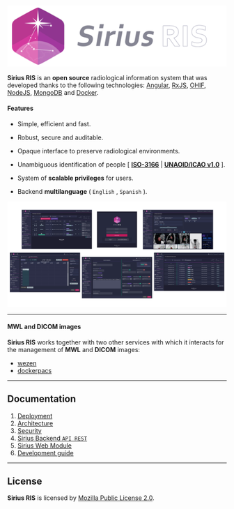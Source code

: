 ![Header_image](./documentation/resources/img/logo_horizontal_github.png)



**Sirius RIS** is an **open source** radiological information system that was developed thanks to the following technologies: [Angular](https://angular.io/), [RxJS](https://rxjs.dev/), [OHIF](https://ohif.org/), [NodeJS](https://nodejs.org/), [MongoDB](https://www.mongodb.com/) and [Docker](https://www.docker.com/).



#### Features

* Simple, efficient and fast.

* Robust, secure and auditable.

* Opaque interface to preserve radiological environments.

* Unambiguous identification of people [ [**ISO-3166**](https://www.iso.org/iso-3166-country-codes.html) | **[UNAOID/ICAO v1.0](https://www.unaoid.gub.uy/descargas/especificaciones-identifican-personas.pdf)** ].

* System of **scalable privileges** for users.

* Backend **multilanguage** ( `English` , `Spanish` ).

  

![screenshots](./documentation/resources/img/screenshots.png)



---



#### MWL and DICOM images

**Sirius RIS** works together with two other services with which it interacts for the management of **MWL** and **DICOM** images:

* [wezen](https://github.com/opendicom/wezen)
* [dockerpacs](https://github.com/opendicom/dockerpacs)



---



## Documentation

1. [Deployment](./documentation/01_deployment.md)
2. [Architecture](./documentation/02_architecture.md)
3. [Security](./documentation/03_security.md)
4. [Sirius Backend `API REST`](./documentation/04_sirius_backend_api_rest.md)
5. [Sirius Web Module](https://github.com/opendicom/sirius-web)
6. [Development guide](./documentation/06_development.md)



---



## License

**Sirius RIS** is licensed by [Mozilla Public License 2.0](https://choosealicense.com/licenses/mpl-2.0/).
